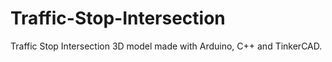 # Traffic-Stop-Intersection
Traffic Stop Intersection 3D model made with Arduino, C++ and TinkerCAD.
